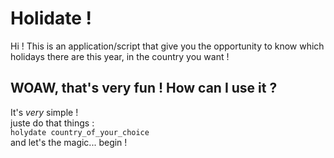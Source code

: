 # Holidate ! 

Hi ! This is an application/script that give you the opportunity to know which holidays there are this year, in the country you want ! 

## WOAW, that's very fun ! How can I use it ?

It's *very* simple !  
juste do that things :  
```holydate country_of_your_choice```  
and let's the magic... begin ! 